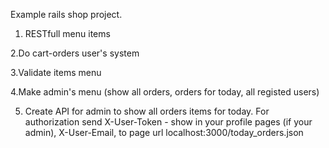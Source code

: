 Example rails shop project.

1. RESTfull menu items

2.Do cart-orders user's system

3.Validate items menu

4.Make admin's menu (show all orders, orders for today, all registed users)

5. Create API for admin to show all orders items for today.
    For authorization send X-User-Token - show in your profile pages (if your admin),
    X-User-Email, to page url localhost:3000/today_orders.json
    

